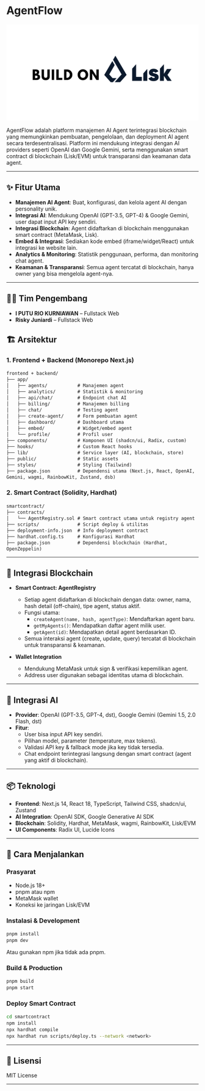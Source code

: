 # AgentFlow
![Banner AgentFlow](frontend%20+%20backend/public/LISK-BUILDER.png)

AgentFlow adalah platform manajemen AI Agent terintegrasi blockchain yang memungkinkan pembuatan, pengelolaan, dan deployment AI agent secara terdesentralisasi. Platform ini mendukung integrasi dengan AI providers seperti OpenAI dan Google Gemini, serta menggunakan smart contract di blockchain (Lisk/EVM) untuk transparansi dan keamanan data agent.

---

## ✨ Fitur Utama

- **Manajemen AI Agent**: Buat, konfigurasi, dan kelola agent AI dengan personality unik.
- **Integrasi AI**: Mendukung OpenAI (GPT-3.5, GPT-4) & Google Gemini, user dapat input API key sendiri.
- **Integrasi Blockchain**: Agent didaftarkan di blockchain menggunakan smart contract (MetaMask, Lisk).
- **Embed & Integrasi**: Sediakan kode embed (iframe/widget/React) untuk integrasi ke website lain.
- **Analytics & Monitoring**: Statistik penggunaan, performa, dan monitoring chat agent.
- **Keamanan & Transparansi**: Semua agent tercatat di blockchain, hanya owner yang bisa mengelola agent-nya.

---

## 👨‍💻 Tim Pengembang

- **I PUTU RIO KURNIAWAN** – Fullstack Web
- **Risky Juniardi** – Fullstack Web 

## 🏗️ Arsitektur

### 1. Frontend + Backend (Monorepo Next.js)
```
frontend + backend/
├── app/
│   ├── agents/           # Manajemen agent
│   ├── analytics/        # Statistik & monitoring
│   ├── api/chat/         # Endpoint chat AI
│   ├── billing/          # Manajemen billing
│   ├── chat/             # Testing agent
│   ├── create-agent/     # Form pembuatan agent
│   ├── dashboard/        # Dashboard utama
│   ├── embed/            # Widget/embed agent
│   └── profile/          # Profil user
├── components/           # Komponen UI (shadcn/ui, Radix, custom)
├── hooks/                # Custom React hooks
├── lib/                  # Service layer (AI, blockchain, store)
├── public/               # Static assets
├── styles/               # Styling (Tailwind)
├── package.json          # Dependensi utama (Next.js, React, OpenAI, Gemini, wagmi, RainbowKit, Zustand, dsb)
```

### 2. Smart Contract (Solidity, Hardhat)
```
smartcontract/
├── contracts/
│   └── AgentRegistry.sol # Smart contract utama untuk registry agent
├── scripts/              # Script deploy & utilitas
├── deployment-info.json  # Info deployment contract
├── hardhat.config.ts     # Konfigurasi Hardhat
├── package.json          # Dependensi blockchain (Hardhat, OpenZeppelin)
```

---

## 🔗 Integrasi Blockchain

- **Smart Contract: AgentRegistry**
  - Setiap agent didaftarkan di blockchain dengan data: owner, nama, hash detail (off-chain), tipe agent, status aktif.
  - Fungsi utama:
    - `createAgent(name, hash, agentType)`: Mendaftarkan agent baru.
    - `getMyAgents()`: Mendapatkan daftar agent milik user.
    - `getAgent(id)`: Mendapatkan detail agent berdasarkan ID.
  - Semua interaksi agent (create, update, query) tercatat di blockchain untuk transparansi & keamanan.

- **Wallet Integration**
  - Mendukung MetaMask untuk sign & verifikasi kepemilikan agent.
  - Address user digunakan sebagai identitas utama di blockchain.

---

## 🤖 Integrasi AI

- **Provider**: OpenAI (GPT-3.5, GPT-4, dst), Google Gemini (Gemini 1.5, 2.0 Flash, dst)
- **Fitur**:
  - User bisa input API key sendiri.
  - Pilihan model, parameter (temperature, max tokens).
  - Validasi API key & fallback mode jika key tidak tersedia.
  - Chat endpoint terintegrasi langsung dengan smart contract (agent yang aktif di blockchain).

---

## 📦 Teknologi

- **Frontend**: Next.js 14, React 18, TypeScript, Tailwind CSS, shadcn/ui, Zustand
- **AI Integration**: OpenAI SDK, Google Generative AI SDK
- **Blockchain**: Solidity, Hardhat, MetaMask, wagmi, RainbowKit, Lisk/EVM
- **UI Components**: Radix UI, Lucide Icons

---

## 🚀 Cara Menjalankan

### Prasyarat
- Node.js 18+
- pnpm atau npm
- MetaMask wallet
- Koneksi ke jaringan Lisk/EVM

### Instalasi & Development
```bash
pnpm install
pnpm dev
```
Atau gunakan npm jika tidak ada pnpm.

### Build & Production
```bash
pnpm build
pnpm start
```

### Deploy Smart Contract
```bash
cd smartcontract
npm install
npx hardhat compile
npx hardhat run scripts/deploy.ts --network <network>
```

---

## 📄 Lisensi

MIT License 

---

